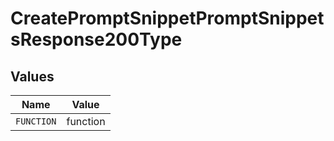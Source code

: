 # CreatePromptSnippetPromptSnippetsResponse200Type


## Values

| Name       | Value      |
| ---------- | ---------- |
| `FUNCTION` | function   |